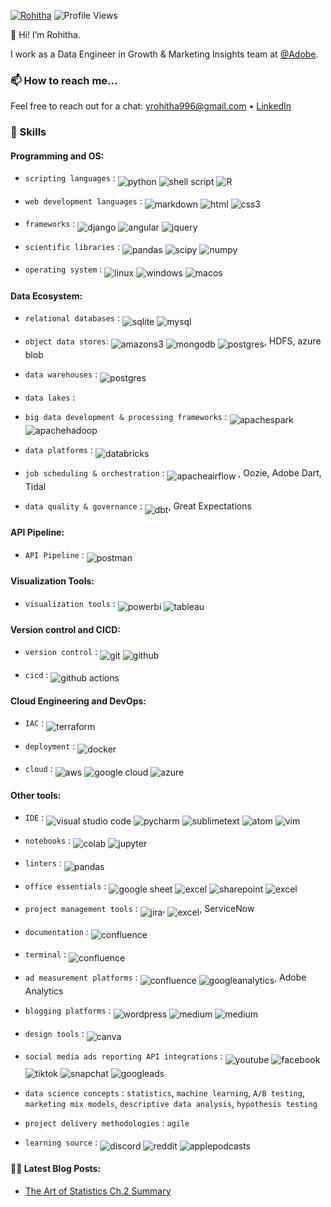 [![Rohitha](https://img.shields.io/badge/Rohitha-<COLOR>.svg)](https://shields.io/)  ![Profile Views](https://komarev.com/ghpvc/?username=YRohitha&color=green)

:wave: Hi! I’m Rohitha. 

I work as a Data Engineer in Growth & Marketing Insights team at [@Adobe](https://github.com/adobe).


### 📫 How to reach me...
Feel free to reach out for a chat: yrohitha996@gmail.com &bullet; [LinkedIn](https://www.linkedin.com/in/rohithayarlagadda/)

### 💝 Skills
#### Programming and OS:

- `scripting languages` : <img align="middle" alt="python" src="https://img.shields.io/badge/python-3670A0?style=for-the-badge&logo=python&logoColor=ffdd54"/> <img align="middle" alt="shell script" src="https://img.shields.io/badge/shell_script-%23121011.svg?style=for-the-badge&logo=gnu-bash&logoColor=white"/> <img align="middle" alt="R" src="https://img.shields.io/badge/R-276DC3?style=for-the-badge&logo=r&logoColor=white"/>

- `web development languages` : <img align="middle" alt="markdown" src="https://img.shields.io/badge/Markdown-000000?style=for-the-badge&logo=markdown&logoColor=white"/> <img align="middle" alt="html" src="https://img.shields.io/badge/HTML-239120?style=for-the-badge&logo=html5&logoColor=white"/> <img align="middle" alt="css3" src="https://img.shields.io/badge/css3-1572B6?style=for-the-badge&logo=css3&logoColor=white"/>

- `frameworks` : <img align="middle" alt="django" src="https://img.shields.io/badge/Django-092E20?style=for-the-badge&logo=django&logoColor=white"/> <img align="middle" alt="angular" src="https://img.shields.io/badge/angular-DD0031?style=for-the-badge&logo=angular&logoColor=white"/> <img align="middle" alt="jquery" src="https://img.shields.io/badge/jquery-0769AD?style=for-the-badge&logo=jquery&logoColor=white"/>

- `scientific libraries` : <img align="middle" alt="pandas" src="https://img.shields.io/badge/pandas-%23150458.svg?style=for-the-badge&logo=pandas&logoColor=white"/> <img align="middle" alt="scipy" src="https://img.shields.io/badge/scipy-8CAAE6.svg?style=for-the-badge&logo=scipy&logoColor=white"/> <img align="middle" alt="numpy" src="https://img.shields.io/badge/numpy-013243.svg?style=for-the-badge&logo=numpy&logoColor=white"/>

- `operating system` : <img align="middle" alt="linux" src="https://img.shields.io/badge/Linux-FCC624?style=for-the-badge&logo=linux&logoColor=black"/> <img align="middle" alt="windows" src="https://img.shields.io/badge/Windows-0078D6?style=for-the-badge&logo=windows&logoColor=white"/> <img align="middle" alt="macos" src="https://img.shields.io/badge/macos-000000?style=for-the-badge&logo=macos&logoColor=white"/>


#### Data Ecosystem:

- `relational databases` : <img align="middle" alt="sqlite" src="https://img.shields.io/badge/SQLite-07405E?style=for-the-badge&logo=sqlite&logoColor=white"/> <img align="middle" alt="mysql" src="https://img.shields.io/badge/MySQL-005C84?style=for-the-badge&logo=mysql&logoColor=white"/>

- `object data stores`: <img align="middle" alt="amazons3" src="https://img.shields.io/badge/amazons3-569A31?style=for-the-badge&logo=amazons3&logoColor=white"/> <img align="middle" alt="mongodb" src="https://img.shields.io/badge/MongoDB-4EA94B?style=for-the-badge&logo=mongodb&logoColor=white"/> <img align="middle" alt="postgres" src="https://img.shields.io/badge/postgres-%23316192.svg?style=for-the-badge&logo=postgresql&logoColor=white"/>, HDFS, azure blob 

- `data warehouses` : <img align="middle" alt="postgres" src="https://img.shields.io/badge/apachehive-FDEE21?style=for-the-badge&logo=apachehive&logoColor=black"/>

- `data lakes` : 

- `big data development & processing frameworks` : <img align="middle" alt="apachespark" src="https://img.shields.io/badge/apachespark-E25A1C?style=for-the-badge&logo=apachespark&logoColor=white"/> <img align="middle" alt="apachehadoop" src="https://img.shields.io/badge/apachehadoop-66CCFF?style=for-the-badge&logo=apachehadoop&logoColor=black"/>

- `data platforms` : <img align="middle" alt="databricks" src="https://img.shields.io/badge/Databricks-FF3621?style=for-the-badge&logo=Databricks&logoColor=white"/>

- `job scheduling & orchestration` : <img align="middle" alt="apacheairflow" src="https://img.shields.io/badge/apacheairflow-017CEE?style=for-the-badge&logo=apacheairflow&logoColor=white"/> , Oozie, Adobe Dart, Tidal

- `data quality & governance` : <img align="middle" alt="dbt" src="https://img.shields.io/badge/dbt-FF694B?style=for-the-badge&logo=dbt&logoColor=white"/>, Great Expectations


#### API Pipeline:

- `API Pipeline` : <img align="middle" alt="postman" src="https://img.shields.io/badge/Postman-FF6C37?style=for-the-badge&logo=postman&logoColor=white"/>

#### Visualization Tools:

- `visualization tools` : <img align="middle" alt="powerbi" src="https://img.shields.io/badge/powerbi-F2C811?style=for-the-badge&logo=powerbi&logoColor=white"/> <img align="middle" alt="tableau" src="https://img.shields.io/badge/tableau-E97627?style=for-the-badge&logo=tableau&logoColor=white"/>

#### Version control and CICD:

- `version control` : <img align="middle" alt="git" src="https://img.shields.io/badge/git-%23F05033.svg?style=for-the-badge&logo=git&logoColor=white"/> <img align="middle" alt="github" src="https://img.shields.io/badge/github-%23121011.svg?style=for-the-badge&logo=github&logoColor=white"/>

- `cicd` : <img align="middle" alt="github actions" src="https://img.shields.io/badge/github%20actions-%232671E5.svg?style=for-the-badge&logo=githubactions&logoColor=white"/>


#### Cloud Engineering and DevOps:

- `IAC` : <img align="middle" alt="terraform" src="https://img.shields.io/badge/terraform-%235835CC.svg?style=for-the-badge&logo=terraform&logoColor=white"/>

- `deployment` : <img align="middle" alt="docker" src="https://img.shields.io/badge/docker-%230db7ed.svg?style=for-the-badge&logo=docker&logoColor=white"/>

- `cloud` : <img align="middle" alt="aws" src="https://img.shields.io/badge/AWS-%23FF9900.svg?style=for-the-badge&logo=amazon-aws&logoColor=white"/> <img align="middle" alt="google cloud" src="https://img.shields.io/badge/GoogleCloud-%234285F4.svg?style=for-the-badge&logo=google-cloud&logoColor=white"/> <img align="middle" alt="azure" src="https://img.shields.io/badge/microsoft%20azure-0089D6?style=for-the-badge&logo=microsoft-azure&logoColor=white"/>


#### Other tools:

- `IDE` : <img align="middle" alt="visual studio code" src="https://img.shields.io/badge/Visual%20Studio%20Code-0078d7.svg?style=for-the-badge&logo=visual-studio-code&logoColor=white"/> <img align="middle" alt="pycharm" src="https://img.shields.io/badge/pycharm-000000.svg?style=for-the-badge&logo=pycharm&logoColor=white"/> <img align="middle" alt="sublimetext" src="https://img.shields.io/badge/sublimetext-FF9800.svg?style=for-the-badge&logo=sublimetext&logoColor=white"/> <img align="middle" alt="atom" src="https://img.shields.io/badge/atom-66595C.svg?style=for-the-badge&logo=atom&logoColor=white"/> <img align="middle" alt="vim" src="https://img.shields.io/badge/VIM-%2311AB00.svg?&style=for-the-badge&logo=vim&logoColor=white"/>

- `notebooks` : <img align="middle" alt="colab" src="https://img.shields.io/badge/Colab-F9AB00?style=for-the-badge&logo=googlecolab&color=525252"/> <img align="middle" alt="jupyter" src="https://img.shields.io/badge/jupyter-F37626?style=for-the-badge&logo=jupyter&color=525252"/>

- `linters` : <img align="middle" alt="pandas" src="https://img.shields.io/badge/stylelint-000?style=for-the-badge&logo=stylelint&logoColor=white"/>

- `office essentials` : <img align="middle" alt="google sheet" src="https://img.shields.io/badge/Google%20Sheets-34A853?style=for-the-badge&logo=google-sheets&logoColor=white"/> <img align="middle" alt="excel" src="https://img.shields.io/badge/Microsoft_Excel-217346?style=for-the-badge&logo=microsoft-excel&logoColor=white"/> <img align="middle" alt="sharepoint" src="https://img.shields.io/badge/Microsoft_SharePoint-0078D4?style=for-the-badge&logo=microsoft-sharepoint&logoColor=white"/> <img align="middle" alt="excel" src="https://img.shields.io/badge/Miro-050038?style=for-the-badge&logo=Miro&logoColor=white"/>

- `project management tools` : <img align="middle" alt="jira" src="https://img.shields.io/badge/jira-%230A0FFF.svg?style=for-the-badge&logo=jira&logoColor=white"/>, <img align="middle" alt="excel" src="https://img.shields.io/badge/Notion-000000?style=for-the-badge&logo=notion&logoColor=white"/>, ServiceNow

- `documentation` :  <img align="middle" alt="confluence" src="https://img.shields.io/badge/confluence-172B4D?style=for-the-badge&logo=confluence&logoColor=white"/>

- `terminal` : <img align="middle" alt="confluence" src="https://img.shields.io/badge/powershell-5391FE?style=for-the-badge&logo=powershell&logoColor=white"/>

- `ad measurement platforms` : <img align="middle" alt="confluence" src="https://img.shields.io/badge/googleads-4285F4?style=for-the-badge&logo=googleads&logoColor=white"/> <img align="middle" alt="googleanalytics" src="https://img.shields.io/badge/googleanalytics-E37400?style=for-the-badge&logo=googleanalytics&logoColor=white"/>, Adobe Analytics

- `blogging platforms` : <img align="middle" alt="wordpress" src="https://img.shields.io/badge/wordpress-21759B?style=for-the-badge&logo=wordpress&logoColor=white"/>  <img align="middle" alt="medium" src="https://img.shields.io/badge/medium-000000?style=for-the-badge&logo=blogger&logoColor=white"/> <img align="middle" alt="medium" src="https://img.shields.io/badge/blogger-FF5722?style=for-the-badge&logo=blogger&logoColor=white"/>

- `design tools` : <img align="middle" alt="canva" src="https://img.shields.io/badge/canva-00C4CC?style=for-the-badge&logo=canva&logoColor=white"/>

- `social media ads reporting API integrations` : <img align="middle" alt="youtube" src="https://img.shields.io/badge/youtube-FF0000?style=for-the-badge&logo=youtube&logoColor=white"/> <img align="middle" alt="facebook" src="https://img.shields.io/badge/facebook-1877F2?style=for-the-badge&logo=facebook&logoColor=white"/> <img align="middle" alt="tiktok" src="https://img.shields.io/badge/tiktok-000000?style=for-the-badge&logo=tiktok&logoColor=white"/> <img align="middle" alt="snapchat" src="https://img.shields.io/badge/snapchat-FFFC00?style=for-the-badge&logo=snapchat&logoColor=white"/> <img align="middle" alt="googleads" src="https://img.shields.io/badge/googleads-4285F4?style=for-the-badge&logo=googleads&logoColor=white"/>

- `data science concepts` : `statistics`, `machine learning`, `A/B testing`, `marketing mix models`, `descriptive data analysis`, `hypothesis testing`

- `project delivery methodologies` : `agile`

- `learning source` : <img align="middle" alt="discord" src="https://img.shields.io/badge/discord-5865F2?style=for-the-badge&logo=discord&logoColor=white"/> <img align="middle" alt="reddit" src="https://img.shields.io/badge/reddit-FF4500?style=for-the-badge&logo=reddit&logoColor=white"/> <img align="middle" alt="applepodcasts" src="https://img.shields.io/badge/applepodcasts-9933CC?style=for-the-badge&logo=reddit&logoColor=white"/>


#### ✍🏼 Latest Blog Posts:

<!--- BLOG-POST-LIST:START --->
* [The Art of Statistics Ch.2 Summary](https://medium.com/@yrohitha996/the-art-of-statistics-ch-2-summary-adba3612d7a2) 
<!--- BLOG-POST-LIST:END --->

